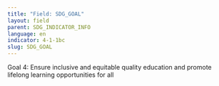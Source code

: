 ```yaml
---
title: "Field: SDG_GOAL"
layout: field
parent: SDG_INDICATOR_INFO
language: en
indicator: 4-1-1bc
slug: SDG_GOAL
---
```

Goal 4: Ensure inclusive and equitable quality education and promote lifelong learning opportunities for all